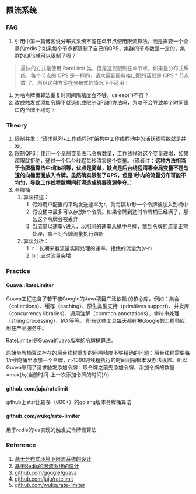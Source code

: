 ## 限流系统

### FAQ
1. 引用中第一篇博客说分布式系统不能在单节点使用限流算法，而是需要一个全局的redis？如果每个节点都限制了自己的QPS，集群的节点数是一定的，集群的QPS就可以限制了呀？
>最快的方式是使用 RateLimit 类，但是这仅限制在单节点，如果是分布式系统，每个节点的 QPS 是一样的，请求量到服务接口那的话就是 QPS * 节点数 了。所以这种方案在分布式的情况下不适用！
1. 为啥令牌桶算法重复时间间隔精度会不够，usleep(1)不行？
1. 改成触发式添加令牌不就退化成限制QPS的方法吗，为啥不会导致单个时间窗口内令牌不均匀？

### Theory
1. 限制并发：“请求队列+工作线程池”架构中工作线程池中的活跃线程数就是并发。
2. 限制QPS：使用一个全局变量表示令牌数量，工作线程对这个变量递增，如果超限就拒绝，通过一个后台线程每秒清零这个变量。（译者注：**这种方法相当于令牌桶算法中r和b相等，优点是简单，缺点是后台线程清零全局变量不是匀速的向桶里面放入令牌，虽然确实限制了QPS，但是1秒内的流量分布可能不均匀，导致工作线程数瞬间打满造成机器资源争夺**。）
3. 令牌桶
    1. 算法描述：
        1. 假如用户配置的平均发送速率为r，则每隔1/r秒一个令牌被加入到桶中
        2. 假设桶中最多可以存放b个令牌。如果令牌到达时令牌桶已经满了，那么这个令牌会被丢弃
        3. 当流量以速率v进入，以相同的速率从桶中令牌，拿到令牌的流量正常处理，拿不到令牌流量执行熔断
    1. 算法分析：
        1. r：长期来看流量实际处理的速率，拒绝的流量为(v-r)
        2. b：应对流量突增

### Practice
#### Guava::RateLimiter
Guava工程包含了若干被Google的Java项目广泛依赖 的核心库，例如：集合（collections）、缓存（caching）、原生类型支持（primitives support）、并发库（concurrency libraries）、通用注解（common annotations）、字符串处理（string processing）、I/O 等等。 所有这些工具每天都在被Google的工程师应用在产品服务中。

[RateLimiter](https://github.com/google/guava/blob/master/android/guava/src/com/google/common/util/concurrent/RateLimiter.java)是Guava的Java版本的令牌桶算法。

原始令牌桶算法存在的后台线程重复的间隔精度不够精确的问题：后台线程需要每1/r秒向桶里添加一个令牌，r>1000时线程执行的时间间隔根本没办法设置。所以Guava采用了请求触发添加令牌：取令牌之前先添加令牌，添加令牌的数量=max(b,(当前时间-上一次添加令牌的时间)/r)

#### github.com/juju/ratelimit
github上star比较多（600+）的golang版本令牌桶算法

#### github.com/wukq/rate-limiter
用于redis的lua实现的触发式令牌桶算法

### Reference
1. [基于分布式环境下限流系统的设计](https://zhuanlan.zhihu.com/p/31484931?comefrom=http://blogread.cn/news/)
2. [基于Redis的限流系统的设计](https://mp.weixin.qq.com/s/ewjGZCgc_TUhiZIINCLfbg)
3. [github.com/google/guava](https://github.com/google/guava)
4. [github.com/juju/ratelimit](https://github.com/juju/ratelimit)
4. [github.com/wukq/rate-limiter](https://github.com/wukq/rate-limiter)